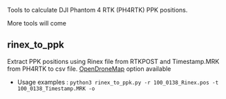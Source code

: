 Tools to calculate DJI Phantom 4 RTK (PH4RTK) PPK positions.

More tools will come

## rinex_to_ppk
Extract PPK positions using Rinex file from RTKPOST and Timestamp.MRK from PH4RTK to csv file. [OpenDroneMap](https://opendronemap.org/) option available

- Usage examples
 :
```python3 rinex_to_ppk.py -r 100_0138_Rinex.pos -t 100_0138_Timestamp.MRK -o ```


